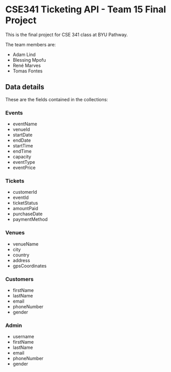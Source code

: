 # CSE341 Ticketing API - Team 15 Final Project

This is the final project for CSE 341 class at BYU Pathway.

The team members are:

- Adam Lind
- Blessing Mpofu
- René Marves
- Tomas Fontes

## Data details

These are the fields contained in the collections:

### Events

- eventName
- venueId
- startDate
- endDate
- startTime
- endTime
- capacity
- eventType
- eventPrice

### Tickets

- customerId
- eventId
- ticketStatus
- amountPaid
- purchaseDate
- paymentMethod

### Venues

- venueName
- city
- country
- address
- gpsCoordinates

### Customers

- firstName
- lastName
- email
- phoneNumber
- gender

### Admin

- username
- firstName
- lastName
- email
- phoneNumber
- gender
